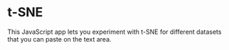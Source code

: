 # t-SNE
This JavaScript app lets you experiment with t-SNE for different datasets that you can paste on the text area.
